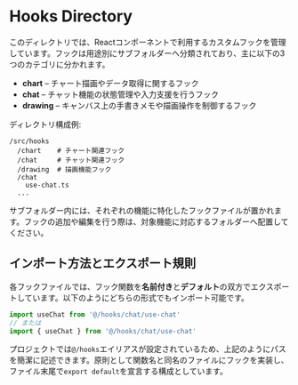# Hooks Directory

このディレクトリでは、Reactコンポーネントで利用するカスタムフックを管理しています。フックは用途別にサブフォルダーへ分類されており、主に以下の3つのカテゴリに分かれます。

- **chart** – チャート描画やデータ取得に関するフック
- **chat** – チャット機能の状態管理や入力支援を行うフック
- **drawing** – キャンバス上の手書きメモや描画操作を制御するフック

ディレクトリ構成例:

```
/src/hooks
  /chart    # チャート関連フック
  /chat     # チャット関連フック
  /drawing  # 描画機能フック
  /chat
    use-chat.ts
  ...
```

サブフォルダー内には、それぞれの機能に特化したフックファイルが置かれます。フックの追加や編集を行う際は、対象機能に対応するフォルダーへ配置してください。

## インポート方法とエクスポート規則

各フックファイルでは、フック関数を**名前付き**と**デフォルト**の双方でエクスポートしています。以下のようにどちらの形式でもインポート可能です。

```ts
import useChat from '@/hooks/chat/use-chat'
// または
import { useChat } from '@/hooks/chat/use-chat'
```

プロジェクトでは`@/hooks`エイリアスが設定されているため、上記のようにパスを簡潔に記述できます。原則として関数名と同名のファイルにフックを実装し、ファイル末尾で`export default`を宣言する構成としています。

